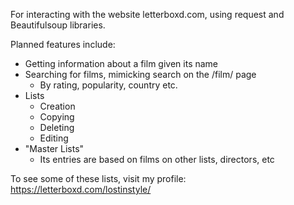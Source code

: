 
For interacting with the website letterboxd.com, using request and Beautifulsoup libraries.

Planned features include:
- Getting information about a film given its name
- Searching for films, mimicking search on the /film/ page
    - By rating, popularity, country etc.
- Lists
    - Creation
    - Copying
    - Deleting
    - Editing
- "Master Lists"
    - Its entries are based on films on other lists, directors, etc

To see some of these lists, visit my profile: https://letterboxd.com/lostinstyle/